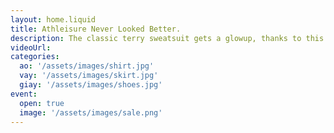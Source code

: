 ```yaml
---
layout: home.liquid
title: Athleisure Never Looked Better.
description: The classic terry sweatsuit gets a glowup, thanks to this Alto hoodie with a cropped silhouette and raw-edge details paired with matching sweatpants.
videoUrl:
categories:
  ao: '/assets/images/shirt.jpg'
  vay: '/assets/images/skirt.jpg'
  giay: '/assets/images/shoes.jpg'
event:
  open: true
  image: '/assets/images/sale.png'
---
```


